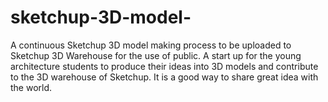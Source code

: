 # sketchup-3D-model-
A continuous Sketchup 3D model making process to be uploaded to Sketchup 3D Warehouse for the use of public. 
A start up for the young architecture students to produce their ideas into 3D models and contribute to the 3D warehouse of Sketchup. 
It is a good way to share great idea with the world.
